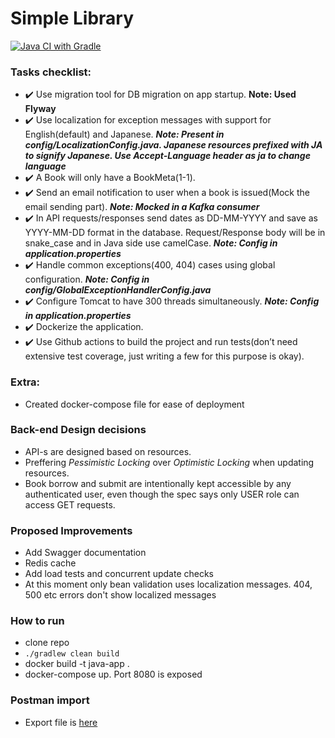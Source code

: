 # Simple Library

[![Java CI with Gradle](https://github.com/shabab477/simple-library/actions/workflows/gradle.yml/badge.svg)](https://github.com/shabab477/simple-library/actions/workflows/gradle.yml)


### Tasks checklist:

- :heavy_check_mark: Use migration tool for DB migration on app startup.  **Note: Used Flyway**
- :heavy_check_mark: Use localization for exception messages with support for English(default) and Japanese. ***Note: Present in config/LocalizationConfig.java. Japanese resources prefixed with *JA* to signify Japanese. Use ***Accept-Language*** header as ja to change language***
- :heavy_check_mark: A Book will only have a BookMeta(1-1).
- :heavy_check_mark: Send an email notification to user when a book is issued(Mock the email sending part). ***Note: Mocked in a Kafka consumer***
- :heavy_check_mark: In API requests/responses send dates as DD-MM-YYYY and save as YYYY-MM-DD format in the database. Request/Response body will be in snake_case and in Java side use camelCase. ***Note: Config in application.properties***
- :heavy_check_mark: Handle common exceptions(400, 404) cases using global configuration. ***Note: Config in config/GlobalExceptionHandlerConfig.java***
- :heavy_check_mark: Configure Tomcat to have 300 threads simultaneously.  ***Note: Config in application.properties***
- :heavy_check_mark: Dockerize the application.
- :heavy_check_mark: Use Github actions to build the project and run tests(don’t need extensive test coverage, just writing a few for this purpose is okay).

### Extra:
- Created docker-compose file for ease of deployment

### Back-end Design decisions

- API-s are designed based on resources.
- Preffering *Pessimistic Locking* over *Optimistic Locking* when updating resources.
- Book borrow and submit are intentionally kept accessible by any authenticated user, even though the spec says only USER role can access GET requests.

### Proposed Improvements

- Add Swagger documentation
- Redis cache
- Add load tests and concurrent update checks
- At this moment only bean validation uses localization messages. 404, 500 etc errors don't show localized messages

### How to run
- clone repo
- `./gradlew clean build`
- docker build -t java-app .
- docker-compose up. Port 8080 is exposed

### Postman import
- Export file is [here](https://github.com/shabab477/simple-library/blob/master/simple-library.postman_collection.json)

